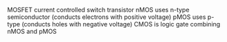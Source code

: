 <!-- SPDX-License-Identifier: zlib-acknowledgement -->
MOSFET current controlled switch transistor
nMOS uses n-type semiconductor (conducts electrons with positive voltage)
pMOS uses p-type (conducts holes with negative voltage)
CMOS is logic gate combining nMOS and pMOS
